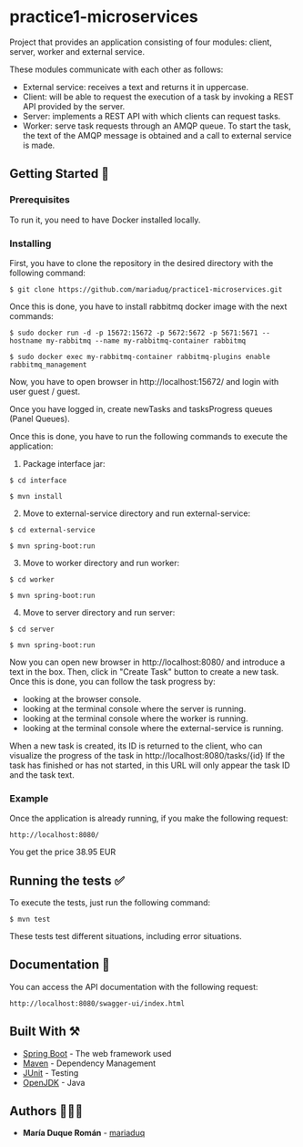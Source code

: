 # practice1-microservices

Project that provides an application consisting of four modules: client, server, worker and external service.

These modules communicate with each other as follows:
- External service: receives a text and returns it in uppercase.
- Client: will be able to request the execution of a task by invoking a REST API provided by the server.
- Server: implements a REST API with which clients can request tasks.
- Worker: serve task requests through an AMQP queue. To start the task, the text of the AMQP message is obtained and a call to external service is made.

## Getting Started 🚀

### Prerequisites

To run it, you need to have Docker installed locally. 

### Installing

First, you have to clone the repository in the desired directory with the following command:

```
$ git clone https://github.com/mariaduq/practice1-microservices.git
```
Once this is done, you have to install rabbitmq docker image with the next commands:

```
$ sudo docker run -d -p 15672:15672 -p 5672:5672 -p 5671:5671 --hostname my-rabbitmq --name my-rabbitmq-container rabbitmq
```
```
$ sudo docker exec my-rabbitmq-container rabbitmq-plugins enable rabbitmq_management
```
Now, you have to open browser in http://localhost:15672/ and login with user guest / guest.

Once you have logged in, create newTasks and tasksProgress queues (Panel Queues).

Once this is done, you have to run the following commands to execute the application:

1. Package interface jar:
```
$ cd interface
```
```
$ mvn install
```
2. Move to external-service directory and run external-service:
```
$ cd external-service
```
```
$ mvn spring-boot:run
```
3. Move to worker directory and run worker:
```
$ cd worker
```
```
$ mvn spring-boot:run
```
4. Move to server directory and run server:
```
$ cd server
```
```
$ mvn spring-boot:run
```

Now you can open new browser in http://localhost:8080/ and introduce a text in the box. Then, click in "Create Task" button to create a new task. Once this is done, you can follow the task progress by:
- looking at the browser console.
- looking at the terminal console where the server is running.
- looking at the terminal console where the worker is running.
- looking at the terminal console where the external-service is running.

When a new task is created, its ID is returned to the client, who can visualize the progress of the task in http://localhost:8080/tasks/{id}
If the task has finished or has not started, in this URL will only appear the task ID and the task text. 

### Example

Once the application is already running, if you make the following request:

```
http://localhost:8080/
```

You get the price 38.95 EUR

## Running the tests ✅

To execute the tests, just run the following command:

```
$ mvn test
```
These tests test different situations, including error situations.


## Documentation 📄

You can access the API documentation with the following request:

```
http://localhost:8080/swagger-ui/index.html
```

## Built With ⚒️

* [Spring Boot](https://spring.io) - The web framework used
* [Maven](https://maven.apache.org/) - Dependency Management
* [JUnit](https://junit.org/junit5/) - Testing
* [OpenJDK](https://openjdk.org) - Java

## Authors 👩🏼‍💻

* **María Duque Román** - [mariaduq](https://github.com/mariaduq)


